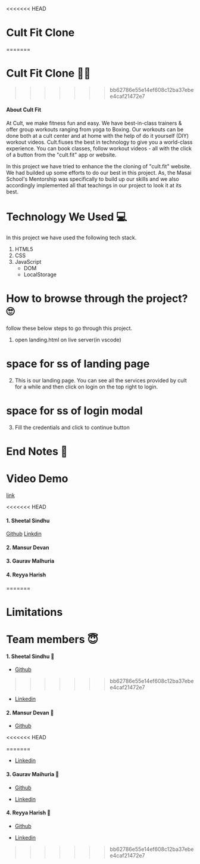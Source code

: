 <<<<<<< HEAD
# Cult Fit Clone
=======
# Cult Fit Clone :weight_lifting_man:
>>>>>>> bb62786e55e14ef608c12ba37ebee4caf21472e7

#### About Cult Fit
At Cult, we make fitness fun and easy. We have best-in-class trainers & offer group workouts ranging from yoga to Boxing. Our workouts can be done both at a cult center and at home with the help of do it yourself (DIY) workout videos. Cult.fiuses the best in technology to give you a world-class experience. You can book classes, follow workout videos - all with the click of a button from the "cult.fit" app or website. 

In this project we have tried to enhance the the cloning of "cult.fit" website. We had builded up some efforts to do our best in this project. As, the Masai School's Mentorship  was specifically to build up our skills and we also accordingly implemented all that teachings in our project to look it at its best.

# Technology We Used :computer:
In this project we have used the following tech stack.

1. HTML5
2. CSS
3. JavaScript
   * DOM
   * LocalStorage




# How to browse through the project? 	:roll_eyes:

follow these below steps to go through this project.

1.  open landing.html on live server(in vscode)



# space for ss of landing page

2. This is our landing page. You can see all the services provided by cult for a while and then click on login on the top right to login.

# space for ss of  login modal

3. Fill the credentials and click to continue button

<!-- # Roles and Responsibilities 
We thoroughly grasped the website and selected the key pages and functionalities of website which we will be doing. We accordingly splited our works so as to do the best from our end. Stepping ahead we went through some references like  documentations from MDN and other resources. Sheetal and Mansur took responsibilties of major functionalities, Gaurav and harish took over pages that to be done. Some hurdles were hitting us but we overcame by team work. -->



# End Notes :page_facing_up:

# Video Demo
[link]()


<<<<<<< HEAD
#### 1. Sheetal Sindhu
[Github](https://github.com/sheetalsindhu)
[Linkdin]()

#### 2. Mansur Devan

#### 3. Gaurav Malhuria

#### 4. Reyya Harish
=======
# Limitations


# Team members :innocent:

#### 1. Sheetal Sindhu :woman:
* [Github](https://github.com/sheetalsindhu)
>>>>>>> bb62786e55e14ef608c12ba37ebee4caf21472e7

* [Linkedin](https://www.linkedin.com/in/sheetalsindhu)

#### 2. Mansur Devan :boy:
* [Github](https://github.com/mansur3)

<<<<<<< HEAD
<!-- # Roles and Responsibilities 
We thoroughly grasped the website and selected the key pages and functionalities of website which we will be doing. We accordingly splited our works so as to do the best from our end. Stepping ahead we went through some references like  documentations from MDN and other resources. Sheetal and Mansur took responsibilties of major functionalities, Gaurav and harish took over pages that to be done. Some hurdles were hitting us but we overcame by team work. -->
=======
* [Linkedin](https://www.linkedin.com/in/mansur-dewan-989751170/)
#### 3. Gaurav Maihuria :boy:
* [Github](https://github.com/gaurav16-lang)

* [Linkedin](https://www.linkedin.com/in/gaurav-maihuria-734b2120a/)
#### 4. Reyya Harish :boy:
* [Github](https://github.com/harishreyya)

* [Linkedin](https://www.linkedin.com/in/r-harish-832793218)
>>>>>>> bb62786e55e14ef608c12ba37ebee4caf21472e7
